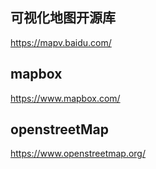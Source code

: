 ## 可视化地图开源库
https://mapv.baidu.com/

## mapbox
https://www.mapbox.com/

## openstreetMap
https://www.openstreetmap.org/